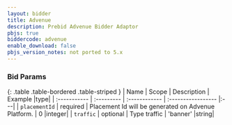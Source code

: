 ```yaml
---
layout: bidder
title: Advenue
description: Prebid Advenue Bidder Adaptor
pbjs: true
biddercode: advenue
enable_download: false
pbjs_version_notes: not ported to 5.x
---
```


### Bid Params

{: .table .table-bordered .table-striped }
| Name           | Scope      | Description                                                    | Example            |type|
| :-----------   | :--------- | :------------                                                  | :----------------- |:---|
| `placementId` | required   | Placement Id will be generated on Advenue Platform. | 0                        |integer|
| `traffic`      | optional   | Type traffic                                             | 'banner'                 |string|
